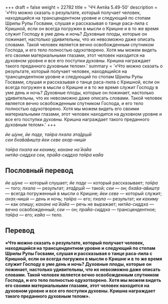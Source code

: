+++
draft = false
weight = 22782
title = 'ЧЧ Антйа 5.49-50'
description = '«Что можно сказать о результате, который получает человек, находящийся на трансцендентном уровне и следующий по стопам Шрилы Рупы Госвами, слушая и рассказывая о танце раса-лила с Кришной, если он всегда погружен в мысли о Кришне и в то же время служит Господу в уме день и ночь? Духовные плоды, которые он пожинает, настолько удивительны, что их невозможно даже описать словами. Такой человек является вечно освобожденным спутником Господа, и его тело полностью одухотворено. Хотя мы можем видеть его своими материальными глазами, этот человек находится на духовном уровне и все его поступки духовны. Кришна награждает такого преданного духовным телом».'
summary = '«Что можно сказать о результате, который получает человек, находящийся на трансцендентном уровне и следующий по стопам Шрилы Рупы Госвами, слушая и рассказывая о танце раса-лила с Кришной, если он всегда погружен в мысли о Кришне и в то же время служит Господу в уме день и ночь? Духовные плоды, которые он пожинает, настолько удивительны, что их невозможно даже описать словами. Такой человек является вечно освобожденным спутником Господа, и его тело полностью одухотворено. Хотя мы можем видеть его своими материальными глазами, этот человек находится на духовном уровне и все его поступки духовны. Кришна награждает такого преданного духовным телом».'
+++

_йе ш́уне, йе пад̣е, та̄н̇ра пхала эта̄др̣ш́ӣ  
сеи бха̄ва̄вишт̣а йеи севе ахар-ниш́и_

_та̄н̇ра пхала ки кахиму, кахане на̄ йа̄йа  
нитйа-сиддха сеи, пра̄йа-сиддха та̄н̇ра ка̄йа_

## Пословный перевод

_йе_ _ш́уне_ — который слушает; _йе_ _пад̣е_ — который рассказывает; _та̄н̇ра_ — того; _пхала_ — результат; _эта̄др̣ш́ӣ_ — такой; _сеи_ — он; _бха̄ва_\-_а̄вишт̣а_ — всегда погруженный в мысли о Кришне; _йеи_ _севе_ — который служит; _ахах̣_\-_ниш́и_ — день и ночь; _та̄н̇ра_ — его; _пхала_ — результат; _ки_ _кахиму_ — как опишу; _кахане_ _на̄_ _йа̄йа_ — речь не выражает; _нитйа_\-_сиддха_ — вечно освобожденный; _сеи_ — он; _пра̄йа_\-_сиддха_ — трансцендентное; _та̄н̇ра_ — его; _ка̄йа_ — тело.

## Перевод

**«Что можно сказать о результате, который получает человек, находящийся на трансцендентном уровне и следующий по стопам Шрилы Рупы Госвами, слушая и рассказывая о танце раса-лила с Кришной, если он всегда погружен в мысли о Кришне и в то же время служит Господу в уме день и ночь? Духовные плоды, которые он пожинает, настолько удивительны, что их невозможно даже описать словами. Такой человек является вечно освобожденным спутником Господа, и его тело полностью одухотворено. Хотя мы можем видеть его своими материальными глазами, этот человек находится на духовном уровне и все его поступки духовны. Кришна награждает такого преданного духовным телом».**
